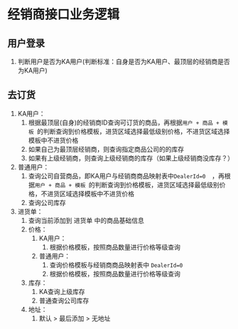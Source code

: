# 经销商接口业务逻辑



## 用户登录

1. 判断用户是否为KA用户(判断标准：自身是否为KA用户、最顶层的经销商是否为KA用户)


## 去订货

1. KA用户：
   1. 根据最顶层(自身)的经销商ID查询可订货的商品，再根据`用户 + 商品 + 模板 `的判断查询到价格模板，进货区域选择最低级别价格，不进货区域选择模板中不进货价格
   2. 如果自己为最顶层经销商，则查询指定商品公司的的库存
   3. 如果有上级经销商，则查询上级经销商的库存（如果上级经销商没库存？）
2. 普通用户：
   1. 查询公司自营商品，即KA用户与经销商商品映射表中`DealerId=0  `，再根据`用户 + 商品 + 模板 `的判断查询到价格模板，进货区域选择最低级别价格，不进货区域选择模板中不进货价格
   2. 查询公司库存
3. 进货单：
   1. 查询当前添加到 进货单 中的商品基础信息
   2. 价格：
      1. KA用户：
         1. 根据价格模板，按照商品数量进行价格等级查询
      2. 普通用户：
         1. 查询价格模板与经销商商品映射表中 `DealerId=0`
         2. 根据价格模板，按照商品数量进行价格等级查询
   3. 库存：
      1. KA查询上级库存
      2. 普通查询公司库存
   4. 地址：
      1. 默认 > 最后添加 > 无地址